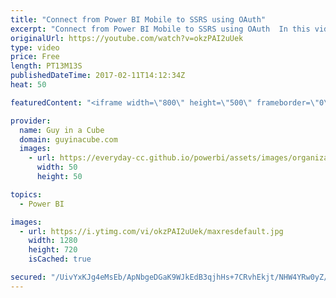 ```yaml
---
title: "Connect from Power BI Mobile to SSRS using OAuth"
excerpt: "Connect from Power BI Mobile to SSRS using OAuth  In this video, I show you how to configure Active Directory Federated Services (ADFS) and the Web Application Proxy (WAP) role, in Windows 2016, so that you can connect from Power BI mobile to SQL Server Reporting Services using OAuth.  The ADFS and WAP"
originalUrl: https://youtube.com/watch?v=okzPAI2uUek
type: video
price: Free
length: PT13M13S
publishedDateTime: 2017-02-11T14:12:34Z
heat: 50

featuredContent: "<iframe width=\"800\" height=\"500\" frameborder=\"0\" src=\"https://www.youtube.com/embed/okzPAI2uUek\" allow=\"accelerometer; autoplay; encrypted-media; gyroscope; picture-in-picture\" allowfullscreen></iframe>"

provider:
  name: Guy in a Cube
  domain: guyinacube.com
  images:
    - url: https://everyday-cc.github.io/powerbi/assets/images/organizations/guyinacube.com-50x50.jpg
      width: 50
      height: 50

topics:
  - Power BI

images:
  - url: https://i.ytimg.com/vi/okzPAI2uUek/maxresdefault.jpg
    width: 1280
    height: 720
    isCached: true

secured: "/UivYxKJg4eMsEb/ApNbgeDGaK9WJkEdB3qjhHs+7CRvhEkjt/NHW4YRw0yZ/6oqnC2708VLuob1gI47dNdVGWcIEr3hgM2oESHqNuVMKSKR6egfSXSS6e91ooZO3U/KI1O17V1JhYAtWV1oruukOXpRgI/AulxGPh56z/6EOd744JvBKwOsY6tyzd1/ypqYN9xZ9Y+o1ZScR8SF/Y4Nj2npBauFUBZEKBBgO5MldbCOMEDknDNNqls/r1u6sHEFOpI8Sj/sSH+jP/HjgUOWnLgYJWT293UYoBatEPQdxBudXYjzkpcQA4jiecCmNyj019EZuZd2hfUP+BiQ6QglKBvSbq0UMiDbVK7lNUaXmSe53agQLn6ng4r0VU6tSEy8zd7fqmOsIzUJiA+TMxPDdgxPxoslgIvqogEl/91n4w4=;mNW/mZs3e2ukaZwuM/Ko2g=="
---
```


